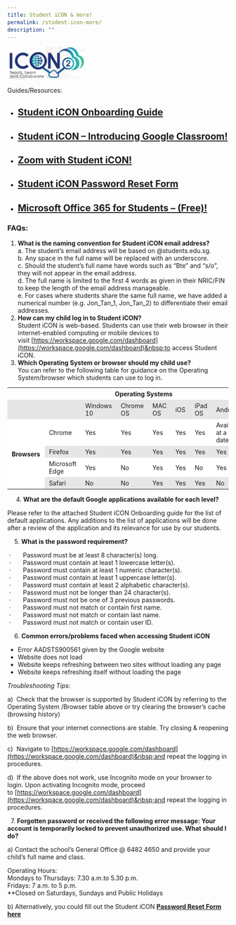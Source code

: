 ```yaml
---
title: Student iCON & more!
permalink: /student-icon-more/
description: ""
---
```

<html>
<body>
<p><a href="https://workspace.google.com/dashboard">
<img src="/images/icon-300x125.jpg"  style="width:35%">
</a></p>
</body>
</html>

Guides/Resources:

*   [Student iCON Onboarding Guide](/files/Student-iCON-Onboarding-Guide.pdf)
    -----------------------------------------------------------------------------------------------------------------------------
    
*   [Student iCON – Introducing&nbsp;Google&nbsp;Classroom!](/files/Student-iCON-Introducing-Google-Classroom.pdf)
    --------------------------------------------------------------------------------------------------------------------------------------------------------
    
*   [Zoom&nbsp;with Student iCON!](/files/Student_Zoom_Onboarding_Guide.pdf)
    -----------------------------------------------------------------------------------------------------------------------
    
*   [Student&nbsp;**iCON**&nbsp;Password Reset Form](https://form.gov.sg/622591f0b89fad0012ff253c)
    ------------------------------------------------------------------------------------
    
*   [Microsoft Office 365 for Students – (Free)!](/files/Microsoft_Office_365_ProPlus_Apps_Student_Guide.pdf)
    -------------------------------------------------------------------------------------------------------------------------------------------------------------
    

### FAQs:

1.  **What is the naming convention for Student iCON email address?**  
    a. The student’s email address will be based on @students.edu.sg.  
    b. Any space in the full name will be replaced with an underscore.  
    c. Should the student’s full name have words such as “Bte” and “s/o”, they will not appear in the email address.  
    d. The full name is limited to the first 4 words as given in their NRIC/FIN to keep the length of the email address manageable.  
    e. For cases where students share the same full name, we have added a numerical number (e.g. Jon\_Tan\_1, Jon\_Tan\_2) to differentiate their email addresses.
2.  **How can my child log in to Student iCON?**  
    Student iCON is web-based. Students can use their web browser in their internet-enabled computing or mobile devices to visit&nbsp;[https://workspace.google.com/dashboard](https://workspace.google.com/dashboard)&nbsp;to access Student iCON.
3.  **Which Operating System or browser should my child use?**  
    You can refer to the following table for guidance on the Operating System/browser which students can use to log in.&nbsp;

<table style="box-sizing: inherit; border-collapse: collapse; border-spacing: 0px; max-width: 100%; width: 792.225px;" width="640"><tbody style="box-sizing: inherit;"><tr style="box-sizing: inherit; background: rgb(255, 255, 255);"><td style="box-sizing: inherit; padding: 5px 10px; width: 111.963px;" width="41">&nbsp;</td><td style="box-sizing: inherit; padding: 5px 10px; width: 123.287px;" width="99">&nbsp;</td><td style="box-sizing: inherit; padding: 5px 10px; width: 556.975px;" width="500" colspan="6"><strong style="box-sizing: inherit; font-weight: bold;">&nbsp; &nbsp; &nbsp; &nbsp; &nbsp; &nbsp; &nbsp; &nbsp; &nbsp; Operating Systems</strong></td></tr><tr style="box-sizing: inherit; background: rgb(230, 230, 230);"><td style="box-sizing: inherit; padding: 5px 10px; width: 111.963px;">&nbsp;</td><td style="box-sizing: inherit; padding: 5px 10px; width: 123.287px;">&nbsp;</td><td style="box-sizing: inherit; padding: 5px 10px; width: 103.45px;">Windows 10</td><td style="box-sizing: inherit; padding: 5px 10px; width: 103.45px;">Chrome OS</td><td style="box-sizing: inherit; padding: 5px 10px; width: 90.7px;">MAC OS</td><td style="box-sizing: inherit; padding: 5px 10px; width: 79.3625px;">iOS</td><td style="box-sizing: inherit; padding: 5px 10px; width: 72.2625px;">iPad OS</td><td style="box-sizing: inherit; padding: 5px 10px; width: 107.75px;">Android</td></tr><tr style="box-sizing: inherit; background: rgb(255, 255, 255);"><td style="box-sizing: inherit; padding: 5px 10px; width: 111.963px;" rowspan="4"><strong style="box-sizing: inherit; font-weight: bold;">Browsers</strong></td><td style="box-sizing: inherit; padding: 5px 10px; width: 123.287px;">Chrome</td><td style="box-sizing: inherit; padding: 5px 10px; width: 103.45px;">Yes</td><td style="box-sizing: inherit; padding: 5px 10px; width: 103.45px;">Yes</td><td style="box-sizing: inherit; padding: 5px 10px; width: 90.7px;">Yes</td><td style="box-sizing: inherit; padding: 5px 10px; width: 79.3625px;">Yes</td><td style="box-sizing: inherit; padding: 5px 10px; width: 72.2625px;">Yes</td><td style="box-sizing: inherit; padding: 5px 10px; width: 107.75px;" width="79">Available at a later date</td></tr><tr style="box-sizing: inherit; background: rgb(230, 230, 230);"><td style="box-sizing: inherit; padding: 5px 10px; width: 123.287px;">Firefox</td><td style="box-sizing: inherit; padding: 5px 10px; width: 103.45px;">Yes</td><td style="box-sizing: inherit; padding: 5px 10px; width: 103.45px;">Yes</td><td style="box-sizing: inherit; padding: 5px 10px; width: 90.7px;">Yes</td><td style="box-sizing: inherit; padding: 5px 10px; width: 79.3625px;">Yes</td><td style="box-sizing: inherit; padding: 5px 10px; width: 72.2625px;">Yes</td><td style="box-sizing: inherit; padding: 5px 10px; width: 107.75px;">Yes</td></tr><tr style="box-sizing: inherit; background: rgb(255, 255, 255);"><td style="box-sizing: inherit; padding: 5px 10px; width: 123.287px;">Microsoft Edge</td><td style="box-sizing: inherit; padding: 5px 10px; width: 103.45px;">Yes</td><td style="box-sizing: inherit; padding: 5px 10px; width: 103.45px;">No</td><td style="box-sizing: inherit; padding: 5px 10px; width: 90.7px;">Yes</td><td style="box-sizing: inherit; padding: 5px 10px; width: 79.3625px;">Yes</td><td style="box-sizing: inherit; padding: 5px 10px; width: 72.2625px;">No</td><td style="box-sizing: inherit; padding: 5px 10px; width: 107.75px;">Yes</td></tr><tr style="box-sizing: inherit; background: rgb(230, 230, 230);"><td style="box-sizing: inherit; padding: 5px 10px; width: 123.287px;">Safari</td><td style="box-sizing: inherit; padding: 5px 10px; width: 103.45px;">No</td><td style="box-sizing: inherit; padding: 5px 10px; width: 103.45px;">No</td><td style="box-sizing: inherit; padding: 5px 10px; width: 90.7px;">Yes</td><td style="box-sizing: inherit; padding: 5px 10px; width: 79.3625px;">Yes</td><td style="box-sizing: inherit; padding: 5px 10px; width: 72.2625px;">Yes</td><td style="box-sizing: inherit; padding: 5px 10px; width: 107.75px;">No</td></tr></tbody></table>

&nbsp; &nbsp; &nbsp;4.&nbsp;**What are the default Google applications available for each level?**

Please refer to the attached Student iCON Onboarding guide for the list of default applications. Any additions to the list of applications will be done after a review of the application and its relevance for use by our students.

&nbsp; &nbsp; 5.&nbsp;**What is the password requirement?**&nbsp;

&nbsp;·&nbsp;&nbsp;&nbsp;&nbsp;&nbsp;&nbsp; Password must be at least 8 character(s) long.  
&nbsp;·&nbsp;&nbsp;&nbsp;&nbsp;&nbsp;&nbsp; Password must contain at least 1 lowercase letter(s).  
&nbsp;·&nbsp;&nbsp;&nbsp;&nbsp;&nbsp;&nbsp; Password must contain at least 1 numeric character(s).  
&nbsp;·&nbsp;&nbsp;&nbsp;&nbsp;&nbsp;&nbsp; Password must contain at least 1 uppercase letter(s).  
&nbsp;·&nbsp;&nbsp;&nbsp;&nbsp;&nbsp;&nbsp; Password must contain at least 2 alphabetic character(s).  
&nbsp;·&nbsp;&nbsp;&nbsp;&nbsp;&nbsp;&nbsp; Password must not be longer than 24 character(s).  
&nbsp;·&nbsp;&nbsp;&nbsp;&nbsp;&nbsp;&nbsp; Password must not be one of 3 previous passwords.  
&nbsp;·&nbsp;&nbsp;&nbsp;&nbsp;&nbsp;&nbsp; Password must not match or contain first name.  
&nbsp;·&nbsp;&nbsp;&nbsp;&nbsp;&nbsp;&nbsp; Password must not match or contain last name.  
&nbsp;·&nbsp;&nbsp;&nbsp;&nbsp;&nbsp;&nbsp; Password must not match or contain user ID.&nbsp;

&nbsp; &nbsp; 6.&nbsp;**Common errors/problems faced when accessing Student iCON**

*   Error&nbsp;AADSTS900561&nbsp;given by the Google website
*   Website does not load
*   Website keeps refreshing between two sites without loading any page
*   Website keeps refreshing itself without loading the page

_Troubleshooting Tips:_&nbsp;

a)&nbsp; Check that the browser is supported by Student iCON by referring to the Operating System /Browser table above or try clearing the browser’s cache (browsing history)

b)&nbsp; Ensure that your internet connections are stable. Try closing &amp; reopening the web browser.&nbsp;

c)&nbsp; Navigate to&nbsp;[https://workspace.google.com/dashboard](https://workspace.google.com/dashboard)&nbsp;and repeat the logging in procedures.

d)&nbsp; If the above does not work, use Incognito mode on your browser to login. Upon activating Incognito mode, proceed to&nbsp;[https://workspace.google.com/dashboard](https://workspace.google.com/dashboard)&nbsp;and repeat the logging in procedures.

&nbsp; 7.&nbsp;**Forgotten password or**&nbsp;**received the following error message: Your account is temporarily locked to prevent unauthorized use. What should I do?**

a) Contact the school’s General Office @ 6482 4650 and provide your child’s full name and class.&nbsp;

Operating Hours:&nbsp;&nbsp;  
Mondays to Thursdays: 7.30 a.m.to 5.30 p.m.  
Fridays: 7 a.m. to 5 p.m.  
\*\*Closed&nbsp;on Saturdays, Sundays and Public Holidays

b) Alternatively, you could fill out the Student iCON&nbsp;[**Password Reset Form here**](https://form.gov.sg/622591f0b89fad0012ff253c)